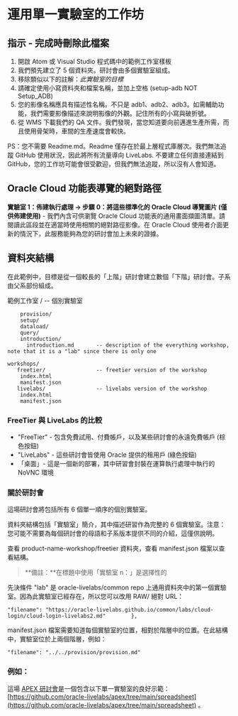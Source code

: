 # 運用單一實驗室的工作坊

## 指示 - 完成時刪除此檔案

1.  開啟 Atom 或 Visual Studio 程式碼中的範例工作室樣板
2.  我們預先建立了 5 個資料夾。研討會由多個實驗室組成。
3.  移除類似以下的註解：_此實驗室的目標_
4.  請確定使用小寫資料夾和檔案名稱，並加上空格 (setup-adb NOT Setup\_ADB)
5.  您的影像名稱應具有描述性名稱。不只是 adb1、adb2、adb3。如需輔助功能，我們需要影像描述來說明影像的外觀。記住所有的小寫與破折號。
6.  從 WMS 下載我們的 QA 文件。我們發現，當您知道要向前邁進生產所需，而且使用骨架時，車間的生產速度會較快。

PS：您不需要 Readme.md。Readme 僅存在於最上層程式庫層次。我們無法追蹤 GitHub 使用狀況，因此將所有流量導向 LiveLabs. 不要建立任何直接連結到 GitHub，您的工作坊可能會很受歡迎，但我們無法追蹤，所以沒有人會知道。

## Oracle Cloud 功能表導覽的絕對路徑

**實驗室 1：佈建執行處理 -> 步驟 0：將這些標準化的 Oracle Cloud 導覽圖片 (僅供佈建使用)** \- 我們內含可供瀏覽 Oracle Cloud 功能表的通用畫面擷圖清單。請閱讀此區段並在適當時使用相關的絕對路徑影像。在 Oracle Cloud 使用者介面更新的情況下，此服務能夠為您的研討會加上未來的證據。

## 資料夾結構

在此範例中，目標是從一個較長的「上階」研討會建立數個「下階」研討會。子系由父系部份組成。

範例工作室 / -- 個別實驗室

        provision/
        setup/
        dataload/
        query/
        introduction/
          introduction.md       -- description of the everything workshop, note that it is a "lab" since there is only one
    
    workshops/
       freetier/                -- freetier version of the workshop
        index.html
        manifest.json
       livelabs/                -- livelabs version of the workshop
        index.html
        manifest.json
    

### FreeTier 與 LiveLabs 的比較

*   "FreeTier" - 包含免費試用、付費帳戶，以及某些研討會的永遠免費帳戶 (棕色按鈕)
*   "LiveLabs" - 這些研討會皆使用 Oracle 提供的租用戶 (綠色按鈕)
*   「桌面」- 這是一個新的部署，其中研習會封裝在運算執行處理中執行的 NoVNC 環境

### 關於研討會

這場研討會將包括所有 6 個單一順序的個別實驗室。

資料夾結構包括「實驗室」簡介，其中描述研習作為完整的 6 個實驗室。注意：您可能不需要為每個研討會的母語和子系版本提供不同的介紹，這僅供說明。

查看 product-name-workshop/freetier 資料夾，查看 manifest.json 檔案以查看結構。

> **備註：**在標題中使用「實驗室 n：」是選擇性的

先決條件 "lab" 是 oracle-livelabs/common repo 上通用資料夾中的第一個實驗室。因為此實驗室已經存在，所以您可以改用 RAW/ 絕對 URL：

    "filename": "https://oracle-livelabs.github.io/common/labs/cloud-login/cloud-login-livelabs2.md"        },
    

manifest.json 檔案需要知道每個實驗室的位置，相對於階層中的位置。在此結構中，實驗室位於上兩個階層，例如：

    "filename": "../../provision/provision.md"
    

### 例如：

這場 [APEX 研討會](https://oracle-livelabs.github.io/apex/spreadsheet/workshops/freetier/)是一個包含以下單一實驗室的良好示範：[https://github.com/oracle-livelabs/apex/tree/main/spreadsheet](https://github.com/oracle-livelabs/apex/tree/main/spreadsheet) 。